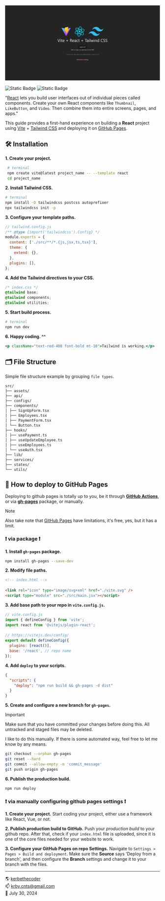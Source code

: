 ![image](./public/snap.png)

![Static Badge](https://img.shields.io/badge/react-v18%2e3%2e1-58c4dc) ![Static Badge](https://img.shields.io/badge/tailwindcss-v3%2e4%2e7-38bdf8)

"[React](https://react.dev/) lets you build user interfaces out of individual pieces called components. Create your own React components like `Thumbnail`, `LikeButton`, and `Video`. Then combine them into entire screens, pages, and apps."

This guide provides a first-hand experience on building a **React** project using [Vite](https://vitejs.dev/guide/#scaffolding-your-first-vite-project) + [Tailwind CSS](https://tailwindcss.com/) and deploying it on [GitHub Pages](https://pages.github.com/).

## 🛠️ Installation

**1. Create your project.**

```bash
 # terminal
 npm create vite@latest project_name -- --template react
 cd project_name
```

**2. Install Tailwind CSS.**

```bash
# terminal
npm install -D tailwindcss postcss autoprefixer
npx tailwindcss init -p
```

**3. Configure your template paths.**

```js
// tailwind.config.js
/** @type {import('tailwindcss').Config} */
module.exports = {
  content: ['./src/**/*.{js,jsx,ts,tsx}'],
  theme: {
    extend: {},
  },
  plugins: [],
};
```

**4. Add the Tailwind directives to your CSS.**

```css
/* index.css */
@tailwind base;
@tailwind components;
@tailwind utilities;
```

**5. Start build process.**

```bash
# terminal
npm run dev
```

**6. Happy coding. ^^**

```jsx
<p className="text-red-400 font-bold mt-10">Tailwind is working.</p>
```

## 🗂️ File Structure

Simple file structure example by grouping `file types`.

```
src/
├── assets/
├── api/
├── configs/
├── components/
│ ├── SignUpForm.tsx
│ ├── Employees.tsx
│ ├── PaymentForm.tsx
│ └── Button.tsx
├── hooks/
│ ├── usePayment.ts
│ ├── useUpdateEmployee.ts
│ ├── useEmployees.ts
│ └── useAuth.tsx
├── lib/
├── services/
├── states/
└── utils/
```

## 🛫 How to deploy to GitHub Pages

Deploying to github pages is totally up to you, be it through **[GitHub Actions](https://docs.github.com/en/actions/deployment/about-deployments/deploying-with-github-actions)**, or via **[gh-pages](https://www.npmjs.com/package/gh-pages)** package, or manually.

> [!NOTE]
>
> Also take note that [GitHub Pages](https://pages.github.com/) have limitations, it's free, yes, but it has a limit.

### ❗ via package ❗

**1. Install `gh-pages` package.**

```bash
npm install gh-pages --save-dev
```

**2. Modify file paths.**

```html
<!-- index.html -->

<link rel="icon" type="image/svg+xml" href="./vite.svg" />
<script type="module" src="./src/main.jsx"></script>
```

**3. Add base path to your repo in `vite.config.js`.**

```js
// vite.config.js
import { defineConfig } from 'vite';
import react from '@vitejs/plugin-react';

// https://vitejs.dev/config/
export default defineConfig({
  plugins: [react()],
  base: '/react', // repo name
});
```

**4. Add `deploy` to your scripts.**

```json
{
  "scripts": {
    "deploy": "npm run build && gh-pages -d dist"
  }
}
```

**5. Create and configure a new branch for `gh-pages`.**

> [!IMPORTANT]
>
> Make sure that you have committed your changes before doing this. All untracked and staged files may be deleted.
>
> I like to do this manually. If there is some automated way, feel free to let me know by any means.

```bash
git checkout --orphan gh-pages
git reset --hard
git commit --allow-empty -m 'commit_message'
git push origin gh-pages
```

**6. Publish the production build.**

```bash
npm run deploy
```

### ❗ via manually configuring github pages settings ❗

**1. Create your project.**
Start coding your project, either use a framework like React, Vue, or not.

**2. Publish production build to GitHub.**
Push your _production build_ to your github repo. After that, check if your `index.html` file is uploaded, since it is one of the core files needed for your website to work.

**3. Configure your GitHub Pages on repo Settings.**
Navigate to `Settings > Pages > Build and deployment`. Make sure the **Source** says 'Deploy from a branch', and then configure the **Branch** settings and change it to your branch with the files.

---

🌎 [kerbethecoder](https://kerbethecoder.com/)  
📫 krby.cnts@gmail.com  
📌 July 30, 2024
